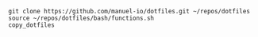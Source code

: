     git clone https://github.com/manuel-io/dotfiles.git ~/repos/dotfiles
    source ~/repos/dotfiles/bash/functions.sh
    copy_dotfiles
